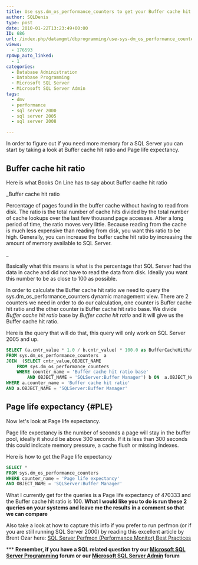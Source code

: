 ```yaml
---
title: Use sys.dm_os_performance_counters to get your Buffer cache hit ratio and Page life expectancy counters
author: SQLDenis
type: post
date: 2010-01-22T13:23:49+00:00
ID: 686
url: /index.php/datamgmt/dbprogramming/use-sys-dm_os_performance_counters-to-ge/
views:
  - 176593
rp4wp_auto_linked:
  - 1
categories:
  - Database Administration
  - Database Programming
  - Microsoft SQL Server
  - Microsoft SQL Server Admin
tags:
  - dmv
  - performance
  - sql server 2000
  - sql server 2005
  - sql server 2008

---
```

In order to figure out if you need more memory for a SQL Server you can start by taking a look at Buffer cache hit ratio and Page life expectancy.

## Buffer cache hit ratio

Here is what Books On Line has to say about Buffer cache hit ratio
  
_Buffer cache hit ratio
  
Percentage of pages found in the buffer cache without having to read from disk. The ratio is the total number of cache hits divided by the total number of cache lookups over the last few thousand page accesses. After a long period of time, the ratio moves very little. Because reading from the cache is much less expensive than reading from disk, you want this ratio to be high. Generally, you can increase the buffer cache hit ratio by increasing the amount of memory available to SQL Server.
  
_ 

Basically what this means is what is the percentage that SQL Server had the data in cache and did not have to read the data from disk. Ideally you want this number to be as close to 100 as possible.

In order to calculate the Buffer cache hit ratio we need to query the sys.dm\_os\_performance_counters dynamic management view. There are 2 counters we need in order to do our calculation, one counter is Buffer cache hit ratio and the other counter is Buffer cache hit ratio base. We divide _Buffer cache hit ratio_ base by _Buffer cache hit ratio_ and it will give us the Buffer cache hit ratio.
  
Here is the query that will do that, this query will only work on SQL Server 2005 and up.

```sql
SELECT (a.cntr_value * 1.0 / b.cntr_value) * 100.0 as BufferCacheHitRatio
FROM sys.dm_os_performance_counters  a
JOIN  (SELECT cntr_value,OBJECT_NAME 
	FROM sys.dm_os_performance_counters  
  	WHERE counter_name = 'Buffer cache hit ratio base'
        AND OBJECT_NAME = 'SQLServer:Buffer Manager') b ON  a.OBJECT_NAME = b.OBJECT_NAME
WHERE a.counter_name = 'Buffer cache hit ratio'
AND a.OBJECT_NAME = 'SQLServer:Buffer Manager'
```

## Page life expectancy {#PLE}

Now let's look at Page life expectancy.
  
Page life expectancy is the number of seconds a page will stay in the buffer pool, ideally it should be above 300 seconds. If it is less than 300 seconds this could indicate memory pressure, a cache flush or missing indexes.

Here is how to get the Page life expectancy

```sql
SELECT *
FROM sys.dm_os_performance_counters  
WHERE counter_name = 'Page life expectancy'
AND OBJECT_NAME = 'SQLServer:Buffer Manager'
```

What I currently get for the queries is a Page life expectancy of 470333 and the Buffer cache hit ratio is 100. **What I would like you to do is run these 2 queries on your systems and leave me the results in a comment so that we can compare**

Also take a look at how to capture this info if you prefer to run perfmon (or if you are still running SQL Server 2000) by reading this excellent article by Brent Ozar here: [SQL Server Perfmon (Performance Monitor) Best Practices][1]

\*** **Remember, if you have a SQL related question try our [Microsoft SQL Server Programming][2] forum or our [Microsoft SQL Server Admin][3] forum**<ins></ins>

 [1]: http://www.brentozar.com/archive/2006/12/dba-101-using-perfmon-for-sql-performance-tuning/
 [2]: http://forum.ltd.local/viewforum.php?f=17
 [3]: http://forum.ltd.local/viewforum.php?f=22